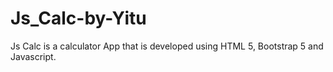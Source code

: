 # Js_Calc-by-Yitu
Js Calc is a calculator App that is developed using HTML 5, Bootstrap 5 and Javascript.
